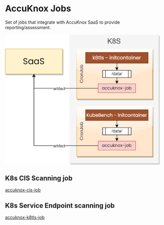 # AccuKnox Jobs

Set of jobs that integrate with AccuKnox SaaS to provide reporting/assessment.

<img src="res/arch.png" width="512">

## K8s CIS Scanning job

[accuknox-cis-job](accuknox-cis-job)

## K8s Service Endpoint scanning job

[accuknox-k8tls-job](accuknox-k8tls-job)
